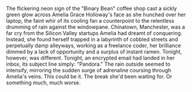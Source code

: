 The flickering neon sign of the "Binary Bean" coffee shop cast a sickly green glow across Amelia Grace Holloway's face as she hunched over her laptop, the faint whir of its cooling fan a counterpoint to the relentless drumming of rain against the windowpane.  Chinatown, Manchester, was a far cry from the Silicon Valley startups Amelia had dreamt of conquering.  Instead, she found herself trapped in a labyrinth of cobbled streets and perpetually damp alleyways, working as a freelance coder, her brilliance dimmed by a lack of opportunity and a surplus of instant ramen.  Tonight, however, was different. Tonight, an encrypted email had landed in her inbox, its subject line simply: "Pandora."  The rain outside seemed to intensify, mirroring the sudden surge of adrenaline coursing through Amelia's veins.  This could be it.  The break she'd been waiting for.  Or something much, much worse.
